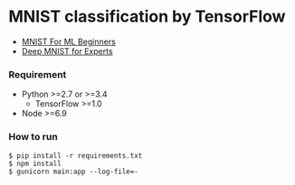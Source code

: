 # MNIST classification by TensorFlow #

- [MNIST For ML Beginners](https://www.tensorflow.org/tutorials/mnist/beginners/)
- [Deep MNIST for Experts](https://www.tensorflow.org/tutorials/mnist/pros/)

### Requirement ###

- Python >=2.7 or >=3.4
  - TensorFlow >=1.0
- Node >=6.9

### How to run ###

    $ pip install -r requirements.txt
    $ npm install
    $ gunicorn main:app --log-file=-

